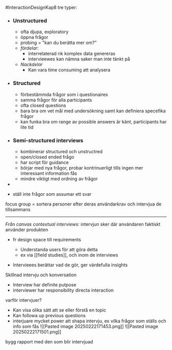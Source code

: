 #InteractionDesignKap8
tre typer:
- ### Unstructured
	- ofta djupa, exploratory
	- öppna frågor
	- probing = "kan du berätta mer om?"
	- *fördelar:*
		- interrelaterad rik komplex data genereras
		- intervieewes kan nämna saker man inte tänkt på
	- *Nackdelar*
		- Kan vara time consuming att analysera

- ### Structured
	- förbestämmda frågor som i questionaires
	- samma frågor för alla participants
	- ofta closed questions
	- bara bra om vet mål med undersökning samt kan definiera specefika frågor
	- kan funka bra om range av possible answers är känt, participants har lite tid

- ### Semi-structured interviews
	- kombinerar structured och unstructred
	- open/closed ended frågo
	- har script för guidance
	- börjar med nya frågor, probar kontrinuerligt tills ingen mer interessant information fås
	- mindre viktigt med ordning av frågor
- 
- ställ inte frågor som assumar ett svar 


focus group = sortera personer efter deras användarkrav och intervjua de tillsammans

___
*Från canvas*
*contextual interviews:* intervjun sker där användaren faktiskt använder produkten

- fr design space till requirements
	- Understanda users för att göra detta
	- ex via [[field studies]], och inom de interviews

- Intervieees berättar vad de gör, ger värdefulla insights

Skillnad intervju och konversation
- Interview har definite putpose
- interviewer har responsibility directa interaction

varför intervjuer?
- Kan visa olika sätt att se eller förstå en topic
- Kan followa up previous questions
- interjuare mycket power att shapa intervju, ex vilka frågor som ställs och info som fås
![[Pasted image 20250222171453.png]]
![[Pasted image 20250222171501.png]]

bygg rapport med den som blir intervjuad
